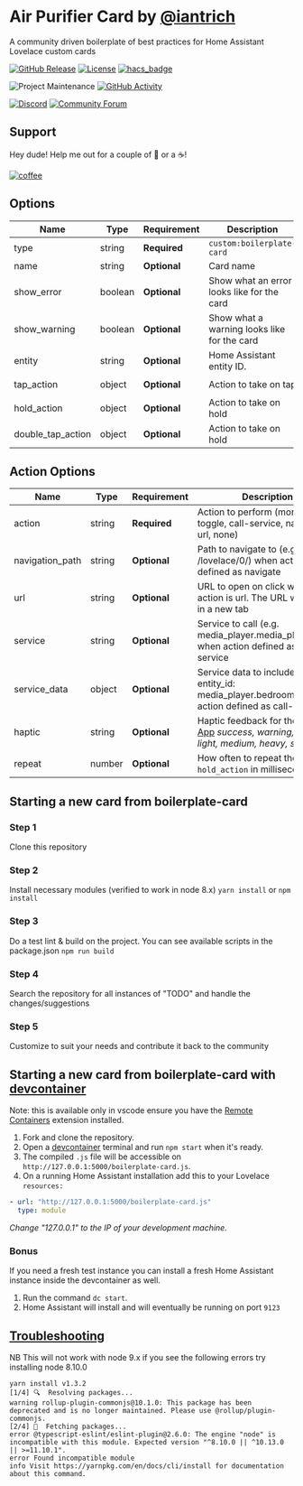 # Air Purifier Card by [@iantrich](https://www.github.com/iantrich)

A community driven boilerplate of best practices for Home Assistant Lovelace custom cards

[![GitHub Release][releases-shield]][releases]
[![License][license-shield]](LICENSE.md)
[![hacs_badge](https://img.shields.io/badge/HACS-Default-orange.svg?style=for-the-badge)](https://github.com/custom-components/hacs)

![Project Maintenance][maintenance-shield]
[![GitHub Activity][commits-shield]][commits]

[![Discord][discord-shield]][discord]
[![Community Forum][forum-shield]][forum]

## Support

Hey dude! Help me out for a couple of :beers: or a :coffee:!

[![coffee](https://www.buymeacoffee.com/assets/img/custom_images/black_img.png)](https://www.buymeacoffee.com/zJtVxUAgH)

## Options

| Name              | Type    | Requirement  | Description                                 | Default             |
| ----------------- | ------- | ------------ | ------------------------------------------- | ------------------- |
| type              | string  | **Required** | `custom:boilerplate-card`                   |
| name              | string  | **Optional** | Card name                                   | `Boilerplate`       |
| show_error        | boolean | **Optional** | Show what an error looks like for the card  | `false`             |
| show_warning      | boolean | **Optional** | Show what a warning looks like for the card | `false`             |
| entity            | string  | **Optional** | Home Assistant entity ID.                   | `none`              |
| tap_action        | object  | **Optional** | Action to take on tap                       | `action: more-info` |
| hold_action       | object  | **Optional** | Action to take on hold                      | `none`              |
| double_tap_action | object  | **Optional** | Action to take on hold                      | `none`              |

## Action Options

| Name            | Type   | Requirement  | Description                                                                                                                            | Default     |
| --------------- | ------ | ------------ | -------------------------------------------------------------------------------------------------------------------------------------- | ----------- |
| action          | string | **Required** | Action to perform (more-info, toggle, call-service, navigate url, none)                                                                | `more-info` |
| navigation_path | string | **Optional** | Path to navigate to (e.g. /lovelace/0/) when action defined as navigate                                                                | `none`      |
| url             | string | **Optional** | URL to open on click when action is url. The URL will open in a new tab                                                                | `none`      |
| service         | string | **Optional** | Service to call (e.g. media_player.media_play_pause) when action defined as call-service                                               | `none`      |
| service_data    | object | **Optional** | Service data to include (e.g. entity_id: media_player.bedroom) when action defined as call-service                                     | `none`      |
| haptic          | string | **Optional** | Haptic feedback for the [Beta IOS App](http://home-assistant.io/ios/beta) _success, warning, failure, light, medium, heavy, selection_ | `none`      |
| repeat          | number | **Optional** | How often to repeat the `hold_action` in milliseconds.                                                                                 | `non`       |

## Starting a new card from boilerplate-card

### Step 1

Clone this repository

### Step 2

Install necessary modules (verified to work in node 8.x)
`yarn install` or `npm install`


### Step 3

Do a test lint & build on the project. You can see available scripts in the package.json
`npm run build`

### Step 4

Search the repository for all instances of "TODO" and handle the changes/suggestions

### Step 5

Customize to suit your needs and contribute it back to the community


## Starting a new card from boilerplate-card with [devcontainer][devcontainer]

Note: this is available only in vscode ensure you have the [Remote Containers](https://marketplace.visualstudio.com/items?itemName=ms-vscode-remote.remote-containers) extension installed.

1. Fork and clone the repository.
2. Open a [devcontainer][devcontainer] terminal and run `npm start` when it's ready.
3. The compiled `.js` file will be accessible on
   `http://127.0.0.1:5000/boilerplate-card.js`.
4. On a running Home Assistant installation add this to your Lovelace
   `resources:`

```yaml
- url: "http://127.0.0.1:5000/boilerplate-card.js"
  type: module
```

_Change "127.0.0.1" to the IP of your development machine._

### Bonus

If you need a fresh test instance you can install a fresh Home Assistant instance inside the devcontainer as well.

1. Run the command `dc start`.
2. Home Assistant will install and will eventually be running on port `9123`

## [Troubleshooting](https://github.com/thomasloven/hass-config/wiki/Lovelace-Plugins)
NB This will not work with node 9.x if you see the following errors try installing node 8.10.0
```yarn install
yarn install v1.3.2
[1/4] 🔍  Resolving packages...
warning rollup-plugin-commonjs@10.1.0: This package has been deprecated and is no longer maintained. Please use @rollup/plugin-commonjs.
[2/4] 🚚  Fetching packages...
error @typescript-eslint/eslint-plugin@2.6.0: The engine "node" is incompatible with this module. Expected version "^8.10.0 || ^10.13.0 || >=11.10.1".
error Found incompatible module
info Visit https://yarnpkg.com/en/docs/cli/install for documentation about this command.
```

[commits-shield]: https://img.shields.io/github/commit-activity/y/custom-cards/boilerplate-card.svg?style=for-the-badge
[commits]: https://github.com/custom-cards/boilerplate-card/commits/master
[devcontainer]: https://code.visualstudio.com/docs/remote/containers
[discord]: https://discord.gg/5e9yvq
[discord-shield]: https://img.shields.io/discord/330944238910963714.svg?style=for-the-badge
[forum-shield]: https://img.shields.io/badge/community-forum-brightgreen.svg?style=for-the-badge
[forum]: https://community.home-assistant.io/c/projects/frontend
[license-shield]: https://img.shields.io/github/license/custom-cards/boilerplate-card.svg?style=for-the-badge
[maintenance-shield]: https://img.shields.io/maintenance/yes/2019.svg?style=for-the-badge
[releases-shield]: https://img.shields.io/github/release/custom-cards/boilerplate-card.svg?style=for-the-badge
[releases]: https://github.com/custom-cards/boilerplate-card/releases
